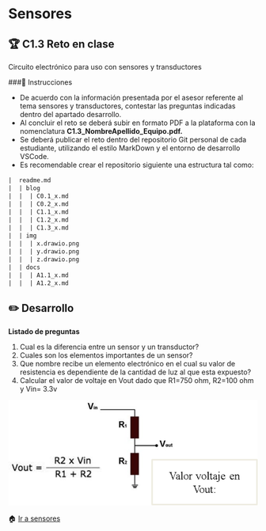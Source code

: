 # Sensores

## :trophy: C1.3 Reto en clase

Circuito electrónico para uso con sensores y transductores

###:blue_book: Instrucciones

- De acuerdo con la información presentada por el asesor referente al tema sensores y transductores, contestar las preguntas indicadas dentro del apartado desarrollo.
- Al concluir el reto se deberá subir en formato PDF a la plataforma con la nomenclatura **C1.3_NombreApellido_Equipo.pdf.**
- Se deberá publicar el reto dentro del repositorio Git personal de cada estudiante, utilizando el estilo MarkDown y el entorno de desarrollo VSCode.
- Es recomendable crear el repositorio siguiente una estructura tal como:
```
|  readme.md
|  | blog
|  |  | C0.1_x.md
|  |  | C0.2_x.md
|  |  | C1.1_x.md
|  |  | C1.2_x.md
|  |  | C1.3_x.md
|  | img
|  |  | x.drawio.png
|  |  | y.drawio.png
|  |  | z.drawio.png
|  | docs
|  |  | A1.1_x.md
|  |  | A1.2_x.md
```

## :pencil2: Desarrollo

**Listado de preguntas**

1. Cual es la diferencia entre un sensor y un transductor?
2. Cuales son los elementos importantes de un sensor?
3. Que nombre recibe un elemento electrónico en el cual su valor de resistencia es dependiente de la cantidad de luz al que esta expuesto? 
4. Calcular el valor de voltaje en Vout dado que R1=750 ohm, R2=100 ohm y Vin= 3.3v

![SensoresTransductoresCircuitoVout](/img/C1.x_SensoresTransductoresCircuitoVout.png)

:house: [Ir a sensores](/docs/D1.0_Sensores.md)